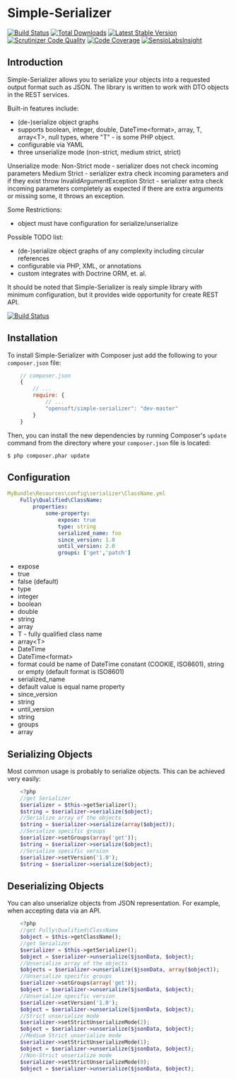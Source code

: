 Simple-Serializer
================


[![Build Status](https://secure.travis-ci.org/opensoft/simple-serializer.png?branch=develop)](http://travis-ci.org/opensoft/simple-serializer)
[![Total Downloads](https://poser.pugx.org/opensoft/simple-serializer/downloads.png)](https://packagist.org/packages/opensoft/simple-serializer)
[![Latest Stable Version](https://poser.pugx.org/opensoft/simple-serializer/v/stable.png)](https://packagist.org/packages/opensoft/simple-serializer)
[![Scrutinizer Code Quality](https://scrutinizer-ci.com/g/opensoft/simple-serializer/badges/quality-score.png?b=develop)](https://scrutinizer-ci.com/g/opensoft/simple-serializer/?branch=develop)
[![Code Coverage](https://scrutinizer-ci.com/g/opensoft/simple-serializer/badges/coverage.png?b=develop)](https://scrutinizer-ci.com/g/opensoft/simple-serializer/?branch=develop)
[![SensioLabsInsight](https://insight.sensiolabs.com/projects/950193f2-a3a7-4117-a267-e4b1c95fe5b3/mini.png)](https://insight.sensiolabs.com/projects/950193f2-a3a7-4117-a267-e4b1c95fe5b3)

Introduction
------------

Simple-Serializer allows you to serialize your objects into a requested output format such as JSON.
The library is written to work with DTO objects in the REST services.

Built-in features include:

- (de-)serialize object graphs
- supports boolean, integer, double, DateTime\<format\>, array, T, array\<T\>, null types, where "T" - is some PHP object.
- configurable via YAML
- three unserialize mode (non-strict, medium strict, strict)

Unserialize mode:
Non-Strict mode - serializer does not check incoming parameters
Medium Strict - serializer extra check incoming parameters and if they exist throw InvalidArgumentException
Strict - serializer extra check incoming parameters completely as expected if there are extra arguments or missing some, it throws an exception.


Some Restrictions:

- object must have configuration for serialize/unserialize

Possible TODO list:

- (de-)serialize object graphs of any complexity including circular references
- configurable via PHP, XML, or annotations
- custom integrates with Doctrine ORM, et. al.

It should be noted that Simple-Serializer is realy simple library with minimum configuration,
but it provides wide opportunity for create REST API.

[![Build Status](https://secure.travis-ci.org/opensoft/simple-serializer.png?branch=master)](http://travis-ci.org/opensoft/simple-serializer)


Installation
------------

To install Simple-Serializer with Composer just add the following to your `composer.json` file:

```javascript
    // composer.json
    {
        // ...
        require: {
            // ...
            "opensoft/simple-serializer": "dev-master"
        }
    }
```

Then, you can install the new dependencies by running Composer's ``update``
command from the directory where your ``composer.json`` file is located:

    $ php composer.phar update

Configuration
-------------

```yml
MyBundle\Resources\config\serializer\ClassName.yml
    Fully\Qualified\ClassName:
        properties:
            some-property:
                expose: true
                type: string
                serialized_name: foo
                since_version: 1.0
                until_version: 2.0
                groups: ['get','patch']
```

* expose
 * true
 * false (default)
* type
 * integer
 * boolean
 * double
 * string
 * array
 * T - fully qualified class name
 * array\<T\>
 * DateTime
 * DateTime\<format\>
  * format could be name of DateTime constant (COOKIE, ISO8601), string or empty (default format is ISO8601)
* serialized_name
 * default value is equal name property
* since_version
 * string
* until_version
 * string
* groups
 * array

Serializing Objects
-------------------
Most common usage is probably to serialize objects. This can be achieved
very easily:

```php
    <?php
    //get Serializer
    $serializer = $this->getSerializer();
    $string = $serializer->serialize($object);
    //Serialize array of the objects
    $string = $serializer->serialize(array($object));
    //Serialize specific groups
    $serializer->setGroups(array('get'));
    $string = $serializer->serialize($object);
    //Serialize specific version
    $serializer->setVersion('1.0');
    $string = $serializer->serialize($object);
```

Deserializing Objects
---------------------
You can also unserialize objects from JSON representation. For
example, when accepting data via an API.

```php
    <?php
    //get Fully\Qualified\ClassName
    $object = $this->getClassName();
    //get Serializer
    $serializer = $this->getSerializer();
    $object = $serializer->unserialize($jsonData, $object);
    //Unserialize array of the objects
    $objects = $serializer->unserialize($jsonData, array($object));
    //Unserialize specific groups
    $serializer->setGroups(array('get'));
    $object = $serializer->unserialize($jsonData, $object);
    //Unserialize specific version
    $serializer->setVersion('1.0');
    $object = $serializer->unserialize($jsonData, $object);
    //Strict unserialize mode
    $serializer->setStrictUnserializeMode(2);
    $object = $serializer->unserialize($jsonData, $object);
    //Medium Strict unserialize mode
    $serializer->setStrictUnserializeMode(1);
    $object = $serializer->unserialize($jsonData, $object);
    //Non-Strict unserialize mode
    $serializer->setStrictUnserializeMode(0);
    $object = $serializer->unserialize($jsonData, $object);
```
